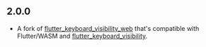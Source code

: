 ## 2.0.0

* A fork of [flutter_keyboard_visibility_web](https://pub.dev/packages/flutter_keyboard_visibility_web) that's compatible with Flutter/WASM and [flutter_keyboard_visibility](https://pub.dev/packages/flutter_keyboard_visibility).